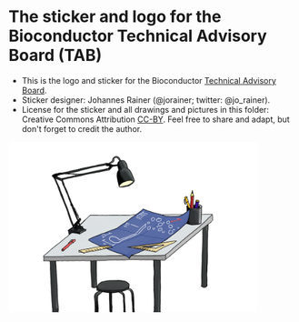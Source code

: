 # The sticker and logo for the Bioconductor Technical Advisory Board (TAB)

* This is the logo and sticker for the Bioconductor [Technical Advisory
  Board](https://bioconductor.org/about/technical-advisory-board/).
* Sticker designer: Johannes Rainer (@jorainer; twitter: @jo_rainer).
* License for the sticker and all drawings and pictures in this folder: Creative
  Commons Attribution
  [CC-BY](https://creativecommons.org/licenses/by/2.0/). Feel free to share and
  adapt, but don't forget to credit the author.

<img src="./TAB_drawing.png" height="300">


